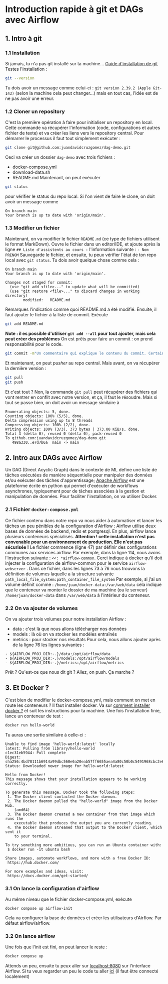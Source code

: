 # Introduction rapide à git et DAGs avec Airflow
## 1. Intro à git
### 1.1 Installation
Si jamais, tu n'a pas git installé sur ta machine...
[Guide d'installation de git](https://git-scm.com/book/fr/v2/D%C3%A9marrage-rapide-Installation-de-Git)
Testes l'installation :
```bash
git --version
```
Tu dois avoir un message comme celui-ci : `git version 2.39.2 (Apple Git-143)` (selon la machine cela peut changer...) mais en tout cas, l'idée est de ne pas avoir une erreur.
### 1.2 Cloner un repository
C'est la première opération à faire pour initialiser un repository en local. Cette commande va récupérer l'information (code, configurations et autres fichier de texte) et va créer les liens vers le repository central.
Pour démarrer le processus il faut tout simplement exécuter :
```bash
git clone git@github.com:juandavidcruzgomez/dag-demo.git
```
Ceci va créer un dossier `dag-demo` avec trois fichiers :
- docker-compose.yml
- download-data.sh
- README.md
Maintenant, on peut exécuter 
```bash
git status
```
pour vérifier le status du repo local. Si l'on vient de faire le clone, on doit avoir un message comme
```
On branch main
Your branch is up to date with 'origin/main'.
``` 
### 1.3 Modifier un fichier
Maintenant, on va modifier le fichier `README.md` (ce type de fichiers utilisent le format MarkDown).
Ouvre le fichier dans un editor/IDE, et ajoute après la ligne `## Liste d'assistents au cours :`
l'information suivante :
`- Nom PRENOM`
Sauvegarde le fichier, et ensuite, tu peux vérifier l'état de ton repo local avec `git status`. Tu dois avoir quelque chose comme cela :
```
On branch main
Your branch is up to date with 'origin/main'.

Changes not staged for commit:
  (use "git add <file>..." to update what will be committed)
  (use "git restore <file>..." to discard changes in working directory)
        modified:   README.md
```
Remarques l'indication comme quoi README.md a été modifié.
Ensuite, il faut ajouter le fichier à la liste de commit. Exécute 
```bash
git add README.md
```
**Note : il es possible d'utiliser `git add --all` pour tout ajouter, mais cela peut créer des problèmes**
On est prêts pour faire un commit : on prend responsabilité pour le code.
```bash
git commit -m"Un commentaire qui explique le contenu du commit. Certains met des emojis 😆"
```
Et maintenant, on peut _pusher_ au repo central. Mais avant, on va récupérer la dernière version :
```bash
git pull
git push
```
Et c'est tout ? Non, la commande `git pull` peut récupérer des fichiers qui vont rentrer en conflit avec notre version, et ça, il faut le résoudre.
Mais si tout se passe bien, on doit avoir un message similaire à 
```
Enumerating objects: 5, done.
Counting objects: 100% (5/5), done.
Delta compression using up to 8 threads
Compressing objects: 100% (2/2), done.
Writing objects: 100% (3/3), 373 bytes | 373.00 KiB/s, done.
Total 3 (delta 0), reused 0 (delta 0), pack-reused 0
To github.com:juandavidcruzgomez/dag-demo.git
   498a330..e7d7b6a  main -> main
```
## 2. Intro aux DAGs avec Airflow
Un DAG (Direct Acyclic Graph) dans le contexte de ML define une liste de tâches exécutées de manière séquentielle pour manipuler des données et/ou exécuter des tâches d'apprentissage;
[Apache Airflow](https://airflow.apache.org/) est une plateforme écrite en python qui permet d'exécuter de workflows asynchrones, typiquement pour de tâches associées à la gestion et manipulation de données.
Pour faciliter l'installation, on va utiliser Docker.
### 2.1 Fichier `docker-compose.yml`
Ce fichier contenu dans notre repo va nous aider à automatiser et lancer les tâches un peu pénibles de la configuration d'Airflow : Airflow utilise deux bases de données de backend, redis et postgresql. En plus, airflow lance plusieurs conteneurs spécialisés. 
**Attention ! cette installation n'est pas convenable pour un environnement de production. Elle n'est pas sécurisée !**
Le fichier commence (ligne 47) par définir des configurations communes aux services airflow. Par exemple, dans la ligne 114, nous avons l'instruction suivante : `<<: *airflow-common`.
Cerci indique à docker qu'il doit injecter la configuration de airflow-common pour le service `airflow-webserver` .
Dans ce fichier, dans les lignes 73 à 76 nous trouvons la définition de volumes laquelle a la structure suivante
`path_local_file_system:path_container_file_system`
Par exemple, si j'ai un volume définit comme :
`/home/juan/docker-data:/var/web/data`
cela indique que le conteneur va monter le dossier de ma machine (ou le serveur) `/home/juan/docker-data` dans `/var/web/data` à l'intérieur du conteneur.
### 2.2 On va ajouter de volumes
On va ajouter trois volumes pour notre installation Airflow :
- data : c'est là que nous allons télécharger nos données
- models : là où on va stocker les modèles entraînés
- metrics : pour stocker nos résultats
Pour cela, nous allons ajouter après de la ligne 76 les lignes suivantes :
```
- ${AIRFLOW_PROJ_DIR:-.}/data:/opt/airflow/data
- ${AIRFLOW_PROJ_DIR:-.}/models:/opt/airflow/models
- ${AIRFLOW_PROJ_DIR:-.}/metrics:/opt/airflow/metrics
```
Prêt ? Qu'est-ce que nous dit git ?
Allez, on push. Ça marche ?
## 3. Et Docker ?
C'est bien de modifier le docker-compose.yml, mais comment on met en route les conteneurs ?
Il faut installer docker.
Va sur [comment installer docker ?](https://docs.docker.com/get-docker/) et suit les instructions pour ta machine.
Une fois l'installation finie, lance un conteneur de test :
```bash
docker run hello-world
```
Tu auras une sortie similaire à celle-ci :
```
Unable to find image 'hello-world:latest' locally
latest: Pulling from library/hello-world
c1ec31eb5944: Pull complete 
Digest: sha256:4bd78111b6914a99dbc560e6a20eab57ff6655aea4a80c50b0c5491968cbc2e6
Status: Downloaded newer image for hello-world:latest
  
Hello from Docker!
This message shows that your installation appears to be working correctly.
  
To generate this message, Docker took the following steps:
 1. The Docker client contacted the Docker daemon.
 2. The Docker daemon pulled the "hello-world" image from the Docker Hub.
    (amd64)
 3. The Docker daemon created a new container from that image which runs the
    executable that produces the output you are currently reading.
 4. The Docker daemon streamed that output to the Docker client, which sent it
    to your terminal.

To try something more ambitious, you can run an Ubuntu container with:
 $ docker run -it ubuntu bash

Share images, automate workflows, and more with a free Docker ID:
 https://hub.docker.com/

For more examples and ideas, visit:
 https://docs.docker.com/get-started/
```
### 3.1 On lance la configuration d'airflow
Au même niveau que le fichier docker-compose.yml, exécute 
```
docker compose up airflow-init
```
Cela va configurer la base de données et créer les utilisateurs d'Airflow. Par défaut airflow/airflow.
### 3.2 On lance airflow
Une fois que l'init est fini, on peut lancer le reste :
```bash
docker compose up
```
Attends un peu, ensuite tu peux aller sur [localhost:8080](http://localhost:8080) sur l'interface Airflow.
Si tu veux regarder un peu le code tu aller [ici](http://localhost:8080/dags/tutorial/grid?tab=code) (il faut être connecté localement)

